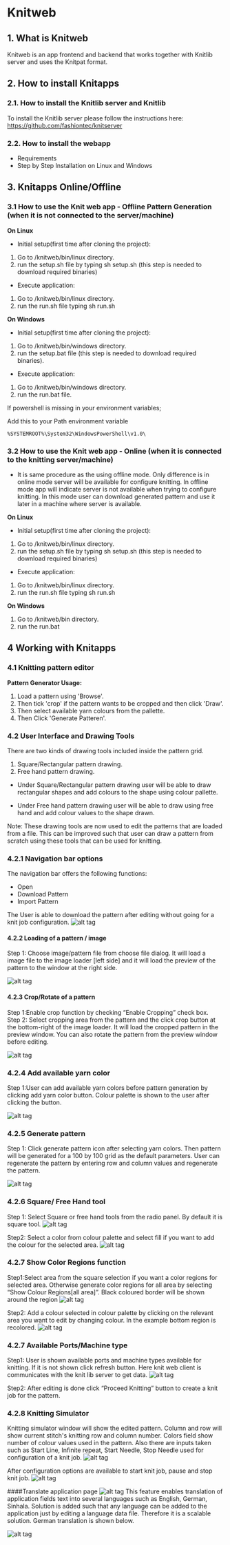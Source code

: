 # Knitweb

## 1. What is Knitweb
Knitweb is an app frontend and backend that works together with Knitlib server and uses the Knitpat format.

## 2. How to install Knitapps 

### 2.1. How to install the Knitlib server and Knitlib
To install the Knitlib server please follow the instructions here: https://github.com/fashiontec/knitserver

### 2.2. How to install the webapp
* Requirements
* Step by Step Installation on Linux and Windows

## 3. Knitapps Online/Offline

### 3.1 How to use the Knit web app - Offline Pattern Generation (when it is not connected to the server/machine)

**On Linux**

* Initial setup(first time after cloning the project):

1. Go to /knitweb/bin/linux directory.
2. run the setup.sh file by typing sh setup.sh (this step is needed to download required binaries)

* Execute application:

1. Go to /knitweb/bin/linux directory.
2. run the run.sh file typing sh run.sh

**On Windows**

* Initial setup(first time after cloning the project):

1. Go to /knitweb/bin/windows directory.
2. run the setup.bat file (this step is needed to download required binaries).

* Execute application:

1. Go to /knitweb/bin/windows directory.
2. run the run.bat file.

If powershell is missing in your environment variables;

Add this to your Path environment variable

    %SYSTEMROOT%\System32\WindowsPowerShell\v1.0\

### 3.2 How to use the Knit web app - Online (when it is connected to the knitting server/machine)

* It is same procedure as the using offline mode. Only difference is in online mode server will be available for configure knitting. 
  In offline mode app will indicate server is not available when trying to configure knitting. In this mode user can download generated pattern
  and use it later in a machine where server is available.

**On Linux**

* Initial setup(first time after cloning the project):

1. Go to /knitweb/bin/linux directory.
2. run the setup.sh file by typing sh setup.sh (this step is needed to download required binaries)

* Execute application:

1. Go to /knitweb/bin/linux directory.
2. run the run.sh file typing sh run.sh

**On Windows**

1. Go to /knitweb/bin directory.
2. run the run.bat

## 4 Working with Knitapps 
### 4.1 Knitting pattern editor

**Pattern Generator Usage:**

1. Load a pattern using 'Browse'.
2. Then tick 'crop' if the pattern wants to be cropped and then click 'Draw'. 
3. Then select available yarn colours from the pallette.
4. Then Click 'Generate Patteren'.

### 4.2 User Interface and Drawing Tools
There are two kinds of drawing tools included inside the pattern grid.
1. Square/Rectangular pattern drawing.
2. Free hand pattern drawing.

* Under Square/Rectangular pattern drawing user will be able to draw rectangular shapes and add colours to the shape using colour pallette.

* Under Free hand pattern drawing user will be able to draw using free hand and add colour values to the shape drawn.

Note: These drawing tools are now used to edit the patterns that are loaded from a file. This can be improved such that user can draw a pattern from scratch using these tools that can be used for knitting. 

### 4.2.1 Navigation bar options

The navigation bar offers the following functions:
* Open
* Download Pattern
* Import Pattern

The User is able to download the pattern after editing without going for a knit job configuration.
![alt tag](/docs/demo_images/14.png?raw=true)

#### 4.2.2 Loading of a pattern / image
Step 1: Choose image/pattern file from choose file dialog. It will load a image file to the image loader [left
side] and it will load the preview of the pattern to the window at the right side.

![alt tag](/docs/demo_images/1.png?raw=true)

#### 4.2.3 Crop/Rotate of a pattern
Step 1:Enable crop function by checking “Enable Cropping” check box.	
Step 2: Select cropping area from the pattern and the click crop button at the bottom-right of the image
loader. It will load the cropped pattern in the preview window. You can also rotate the pattern from the
preview window before editing.

![alt tag](/docs/demo_images/2.png?raw=true)

### 4.2.4 Add available yarn color
Step 1:User can add available yarn colors before pattern generation by clicking add yarn color button.
Colour palette is shown to the user after clicking the button.

![alt tag](/docs/demo_images/3.png?raw=true)

### 4.2.5 Generate pattern
Step 1: Click generate pattern icon after selecting yarn colors. Then pattern will be generated for a 100 by
100 grid as the default parameters. User can regenerate the pattern by entering row and column values and
regenerate the pattern.

![alt tag](/docs/demo_images/4.png?raw=true)

### 4.2.6 Square/ Free Hand tool
Step 1: Select Square or free hand tools from the radio panel. By default it is square tool.
![alt tag](/docs/demo_images/5.png?raw=true)

Step2: Select a color from colour palette and select fill if you want to add the colour for the selected area.
![alt tag](/docs/demo_images/6.png?raw=true)

### 4.2.7 Show Color Regions function
Step1:Select area from the square selection if you want a color regions for selected area. Otherwise
generate color regions for all area by selecting “Show Colour Regions[all area]”. Black coloured border
will be shown around the region
![alt tag](/docs/demo_images/8.png?raw=true)

Step2: Add a colour selected in colour palette by clicking on the relevant area you want to edit by changing
colour. In the example bottom region is recolored.
![alt tag](/docs/demo_images/9.png?raw=true)

### 4.2.7 Available Ports/Machine type
Step1: User is shown available ports and machine types available for knitting. If it is not shown click
refresh button. Here knit web client is communicates with the knit lib server to get data.
![alt tag](/docs/demo_images/11.png?raw=true)

Step2: After editing is done click “Proceed Knitting” button to create a knit job for the pattern.

### 4.2.8 Knitting Simulator
Knitting simulator window will show the edited pattern. Column and row will show current stitch's knitting
row and column number. Colors field show number of colour values used in the pattern. Also there are
inputs taken such as Start Line, Infinite repeat, Start Needle, Stop Needle used for configuration of a knit
job.
![alt tag](/docs/demo_images/12.png?raw=true)

After configuration options are available to start knit job, pause and stop knit job.
![alt tag](/docs/demo_images/13.png?raw=true)

####Translate application page
![alt tag](/docs/demo_images/15.png?raw=true)
This feature enables translation of application fields text into several languages such as English, German,
Sinhala. Solution is added such that any language can be added to the application just by editing a language
data file. Therefore it is a scalable solution. German translation is shown below.

![alt tag](/docs/demo_images/16.png?raw=true)




